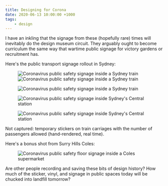 ```yaml
---
title: Designing for Corona
date: 2020-06-13 10:00:00 +1000
tags:
    - design
---
```

I have an inkling that the signage from these (hopefully rare) times will inevitably do the design museum circuit. They arguably ought to become curriculum the same way that wartime public signage for victory gardens or recruitment has.

Here's the public transport signage rollout in Sydney:

<figure class="even-two">
  <img data-src="https://ik.imagekit.io/dw/notes/designing-for-corona/designing-for-corona-1.jpeg" alt="Coronavirus public safety signage inside a Sydney train">
  <img data-src="https://ik.imagekit.io/dw/notes/designing-for-corona/designing-for-corona-5.jpeg" alt="Coronavirus public safety signage inside a Sydney train">
</figure>
<figure>
  <img data-src="https://ik.imagekit.io/dw/notes/designing-for-corona/designing-for-corona-6.jpeg" alt="Coronavirus public safety signage inside a Sydney train">
</figure>
<figure>
  <img data-src="https://ik.imagekit.io/dw/notes/designing-for-corona/designing-for-corona-2.jpeg" alt="Coronavirus public safety signage inside Sydney's Central station">
</figure>
<figure>
  <img data-src="https://ik.imagekit.io/dw/notes/designing-for-corona/designing-for-corona-3.jpeg" alt="Coronavirus public safety signage inside Sydney's Central station">
</figure>
Not captured: temporary stickers on train carriages with the number of passengers allowed (hand-rendered, real time).

Here's a bonus shot from Surry Hills Coles:

<figure>
  <img data-src="https://ik.imagekit.io/dw/notes/designing-for-corona/designing-for-corona-4.jpeg" alt="Coronavirus public safety floor signage inside a Coles supermarket">
</figure>

Are other people recording and saving these bits of design history? How much of the sticker, vinyl, and signage in public spaces today will be chucked into landfill tomorrow?